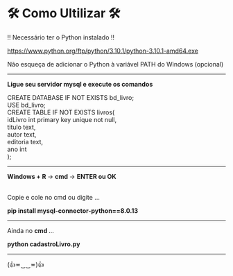<h1> 🛠️ Como Ultilizar 🛠️ </h1>

!! Necessário ter o Python instalado !! <br>

https://www.python.org/ftp/python/3.10.1/python-3.10.1-amd64.exe <br>

Não esqueça de adicionar o Python à variável PATH do Windows (opcional) <br>

<hr>

<b> Ligue seu servidor mysql e execute os comandos </b>


 CREATE DATABASE IF NOT EXISTS bd_livro; <br>
 USE bd_livro; <br>
 CREATE TABLE IF NOT EXISTS livros( <br>
     idLivro int primary key unique not null, <br>
     titulo text, <br>
     autor text, <br>
     editoria text, <br>
     ano int <br>
 ); <br>

<hr>
<b> Windows + R </b> -> <b> cmd </b> -> <b> ENTER ou OK </b> <br><br>

Copie e cole no cmd ou digite ...<br>

<strong> pip install mysql-connector-python==8.0.13  </strong> <br>

<hr>

Ainda no <b> cmd </b> ... 

<strong> python cadastroLivro.py </strong>

<hr>


(👍≖‿‿≖)👍 